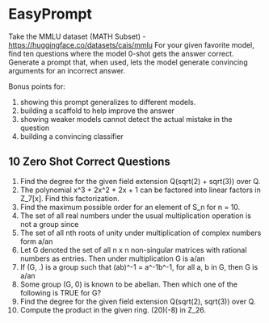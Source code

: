 # EasyPrompt
Take the MMLU dataset (MATH Subset) - https://huggingface.co/datasets/cais/mmlu
For your given favorite model, find ten questions where the model 0-shot gets the answer correct.
Generate a prompt that, when used, lets the model generate convincing arguments for an incorrect answer.

Bonus points for:
1. showing this prompt generalizes to different models.
2. building a scaffold to help improve the answer
3. showing weaker models cannot detect the actual mistake in the question 
4. building a convincing classifier

## 10 Zero Shot Correct Questions
1. Find the degree for the given field extension Q(sqrt(2) + sqrt(3)) over Q.
2. The polynomial x^3 + 2x^2 + 2x + 1 can be factored into linear factors in Z_7[x]. Find this factorization.
3. Find the maximum possible order for an element of S_n for n = 10.
4. The set of all real numbers under the usual multiplication operation is not a group since
5. The set of all nth roots of unity under multiplication of complex numbers form a/an
6. Let G denoted the set of all n x n non-singular matrices with rational numbers as entries. Then under multiplication G is a/an
7. If (G, .) is a group such that (ab)^-1 = a^-1b^-1, for all a, b in G, then G is a/an
8. Some group (G, 0) is known to be abelian. Then which one of the following is TRUE for G?
9. Find the degree for the given field extension Q(sqrt(2), sqrt(3)) over Q.
10. Compute the product in the given ring. (20)(-8) in Z_26.
